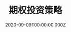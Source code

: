 ---
title: 期权投资策略
linktitle: 主页
summary: 期权投资策略 OASI
date: 2020-09-09T00:00:00.000Z
type: book
weight: 1
authors:
- admin
draft: false
tags:
- Options
- Implied Volatility
cip_code: '27.0301'
categories: null
cips:
- 27.03) Applied Mathematics
- 27.0301) Applied Mathematics, General
---